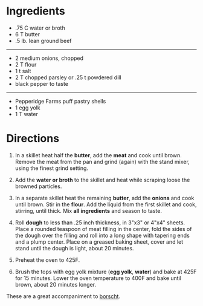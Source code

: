 Ingredients
===========

* .75 C water or broth
* 6 T butter
* .5 lb. lean ground beef

- - -

* 2 medium onions, chopped
* 2 T flour
* 1 t salt
* 2 T chopped parsley or .25 t powdered dill
* black pepper to taste

- - -

* Pepperidge Farms puff pastry shells
* 1 egg yolk
* 1 T water

Directions
==========

1. In a skillet heat half the **butter**, add the **meat** and cook until
   brown. Remove the meat from the pan and grind (again) with the stand
   mixer, using the finest grind setting.

2. Add the **water or broth** to the skillet and heat while scraping loose
   the browned particles.

3. In a separate skillet heat the remaining **butter**, add the **onions**
   and cook until brown. Stir in the **flour**. Add the liquid from the
   first skillet and cook, stirring, until thick. Mix **all ingredients**
   and season to taste.

4. Roll **dough** to less than .25 inch thickness, in 3"x3" or 4"x4" sheets.
   Place a rounded teaspoon of meat filling in the center, fold the sides
   of the dough over the filling and roll into a long shape with tapering
   ends and a plump center. Place on a greased baking sheet, cover and let
   stand until the dough is light, about 20 minutes.

5. Preheat the oven to 425F.

6. Brush the tops with egg yolk mixture (**egg yolk**, **water**) and bake at
   425F for 15 minutes. Lower the oven temperature to 400F and bake until
   brown, about 20 minutes longer.

These are a great accompaniment to [borscht](borscht.md).

